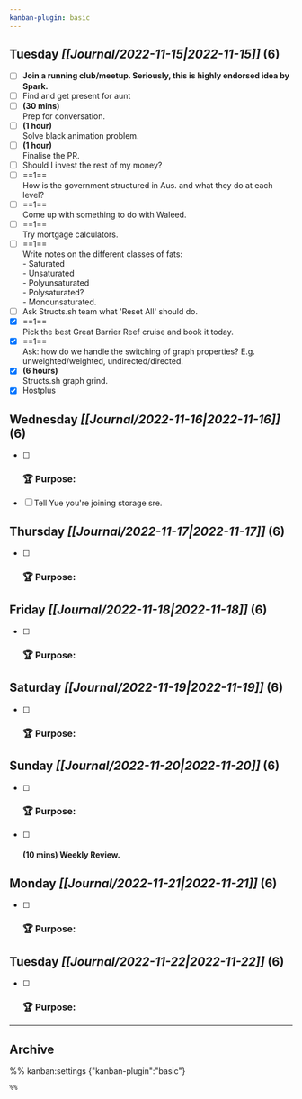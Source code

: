 ```yaml
---
kanban-plugin: basic
---
```


## **Tuesday** *[[Journal/2022-11-15|2022-11-15]]* (6)

- [ ] **Join a running club/meetup. Seriously, this is highly endorsed idea by Spark.**
- [ ] Find and get present for aunt
- [ ] **(30 mins)**<br>Prep for conversation.
- [ ] **(1 hour)**<br>Solve black animation problem.
- [ ] **(1 hour)**<br>Finalise the PR.
- [ ] Should I invest the rest of my money?
- [ ] ==1==<br>How is the government structured in Aus. and what they do at each level?
- [ ] ==1==<br>Come up with something to do with Waleed.
- [ ] ==1==<br>Try mortgage calculators.
- [ ] ==1==<br>Write notes on the different classes of fats:<br>- Saturated<br>- Unsaturated<br>- Polyunsaturated<br>- Polysaturated?<br>- Monounsaturated.
- [ ] Ask Structs.sh team what 'Reset All' should do.
- [x] ==1==<br>Pick the best Great Barrier Reef cruise and book it today.
- [x] ==1==<br>Ask: how do we handle the switching of graph properties? E.g. unweighted/weighted, undirected/directed.
- [x] **(6 hours)**<br>Structs.sh graph grind.
- [x] Hostplus

## **Wednesday** *[[Journal/2022-11-16|2022-11-16]]* (6)

- [ ] ### **🏆 Purpose**:
- [ ] Tell Yue you're joining storage sre.

## **Thursday** *[[Journal/2022-11-17|2022-11-17]]* (6)

- [ ] ### **🏆 Purpose**:

## **Friday** *[[Journal/2022-11-18|2022-11-18]]* (6)

- [ ] ### **🏆 Purpose**:

## **Saturday** *[[Journal/2022-11-19|2022-11-19]]* (6)

- [ ] ### **🏆 Purpose**:

## **Sunday** *[[Journal/2022-11-20|2022-11-20]]* (6)

- [ ] ### **🏆 Purpose**:
- [ ] #### **(10 mins)** Weekly Review.

## **Monday** *[[Journal/2022-11-21|2022-11-21]]* (6)

- [ ] ### **🏆 Purpose**:

## **Tuesday** *[[Journal/2022-11-22|2022-11-22]]* (6)

- [ ] ### **🏆 Purpose**:

***

## Archive



%% kanban:settings
{"kanban-plugin":"basic"}
```
%%

